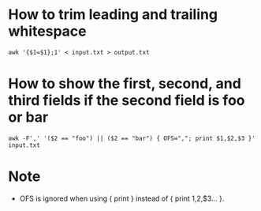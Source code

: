 # How to trim leading and trailing whitespace
```shell
awk '{$1=$1};1' < input.txt > output.txt
```

# How to show the first, second, and third fields if the second field is foo or bar
```shell
awk -F',' '($2 == "foo") || ($2 == "bar") { OFS=","; print $1,$2,$3 }' input.txt
```

# Note
* OFS is ignored when using { print } instead of { print $1,$2,$3... }.
